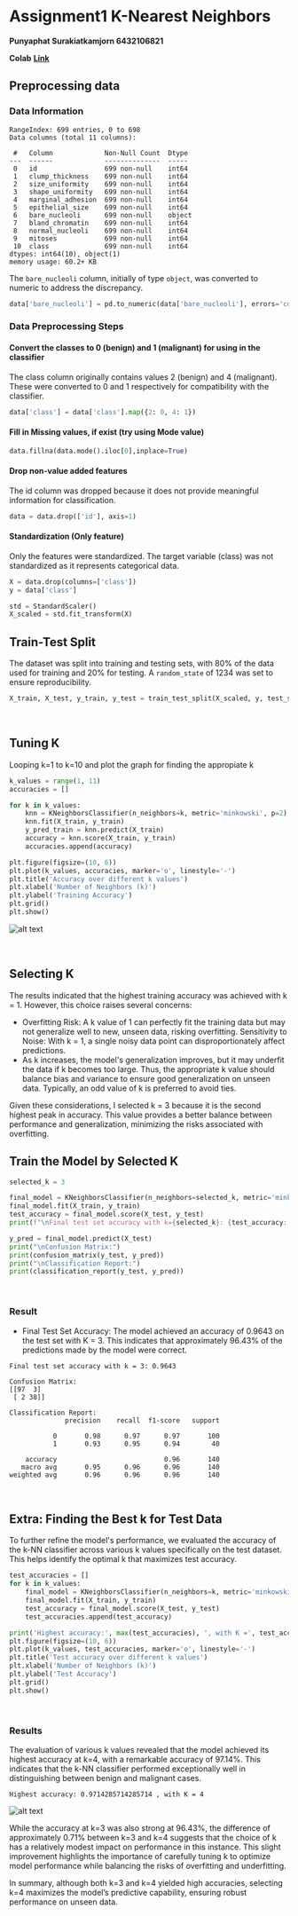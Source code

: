 # Assignment1 K-Nearest Neighbors

**Punyaphat Surakiatkamjorn 6432106821**

**Colab** [**Link**](https://colab.research.google.com/drive/1_j2RK4wIOvHPMdER8AkWyuNHeRwSHaPO?usp=sharing)

## Preprocessing data

### Data Information

```
RangeIndex: 699 entries, 0 to 698
Data columns (total 11 columns):

 #   Column             Non-Null Count  Dtype
---  ------             --------------  -----
 0   id                 699 non-null    int64
 1   clump_thickness    699 non-null    int64
 2   size_uniformity    699 non-null    int64
 3   shape_uniformity   699 non-null    int64
 4   marginal_adhesion  699 non-null    int64
 5   epithelial_size    699 non-null    int64
 6   bare_nucleoli      699 non-null    object
 7   bland_chromatin    699 non-null    int64
 8   normal_nucleoli    699 non-null    int64
 9   mitoses            699 non-null    int64
 10  class              699 non-null    int64
dtypes: int64(10), object(1)
memory usage: 60.2+ KB
```

The `bare_nucleoli` column, initially of type `object`, was converted to numeric to address the discrepancy.

```python
data['bare_nucleoli'] = pd.to_numeric(data['bare_nucleoli'], errors='coerce')
```

### **Data Preprocessing Steps**

#### **Convert the classes to 0 (benign) and 1 (malignant) for using in the classifier**

The class column originally contains values 2 (benign) and 4 (malignant). These were converted to 0 and 1 respectively for compatibility with the classifier.

```python
data['class'] = data['class'].map({2: 0, 4: 1})
```

#### **Fill in Missing values, if exist (try using Mode value)**

```python
data.fillna(data.mode().iloc[0],inplace=True)
```

#### **Drop non-value added features**

The id column was dropped because it does not provide meaningful information for classification.

```python
data = data.drop(['id'], axis=1)
```

#### **Standardization (Only feature)**

Only the features were standardized. The target variable (class) was not standardized as it represents categorical data.

```python
X = data.drop(columns=['class'])
y = data['class']

std = StandardScaler()
X_scaled = std.fit_transform(X)
```

## Train-Test Split

The dataset was split into training and testing sets, with 80% of the data used for training and 20% for testing. A `random_state` of 1234 was set to ensure reproducibility.

```py
X_train, X_test, y_train, y_test = train_test_split(X_scaled, y, test_size=0.2, random_state=1234)
```

<div style="page-break-after: always; visibility: hidden">
\pagebreak
</div>

## Tuning K

Looping k=1 to k=10 and plot the graph for finding the appropiate k

```py
k_values = range(1, 11)
accuracies = []

for k in k_values:
    knn = KNeighborsClassifier(n_neighbors=k, metric='minkowski', p=2)
    knn.fit(X_train, y_train)
    y_pred_train = knn.predict(X_train)
    accuracy = knn.score(X_train, y_train)
    accuracies.append(accuracy)
```

```python
plt.figure(figsize=(10, 6))
plt.plot(k_values, accuracies, marker='o', linestyle='-')
plt.title('Accuracy over different k values')
plt.xlabel('Number of Neighbors (k)')
plt.ylabel('Training Accuracy')
plt.grid()
plt.show()
```

![alt text](image.png)

<div style="page-break-after: always; visibility: hidden">
\pagebreak
</div>

## Selecting K

The results indicated that the highest training accuracy was achieved with k = 1. However, this choice raises several concerns:

- Overfitting Risk: A k value of 1 can perfectly fit the training data but may not generalize well to new, unseen data, risking overfitting.
  Sensitivity to Noise: With k = 1, a single noisy data point can disproportionately affect predictions.
- As k increases, the model's generalization improves, but it may underfit the data if k becomes too large. Thus, the appropriate k value should balance bias and variance to ensure good generalization on unseen data. Typically, an odd value of k is preferred to avoid ties.

Given these considerations, I selected k = 3 because it is the second highest peak in accuracy. This value provides a better balance between performance and generalization, minimizing the risks associated with overfitting.

## Train the Model by Selected K

```py
selected_k = 3

final_model = KNeighborsClassifier(n_neighbors=selected_k, metric='minkowski', p=2)
final_model.fit(X_train, y_train)
test_accuracy = final_model.score(X_test, y_test)
print(f"\nFinal test set accuracy with k={selected_k}: {test_accuracy:.4f}")

y_pred = final_model.predict(X_test)
print("\nConfusion Matrix:")
print(confusion_matrix(y_test, y_pred))
print("\nClassification Report:")
print(classification_report(y_test, y_pred))
```

<div style="page-break-after: always; visibility: hidden">
\pagebreak
</div>

### Result

- Final Test Set Accuracy: The model achieved an accuracy of 0.9643 on the test set with K = 3. This indicates that approximately 96.43% of the predictions made by the model were correct.

```
Final test set accuracy with k = 3: 0.9643

Confusion Matrix:
[[97  3]
 [ 2 38]]

Classification Report:
              precision    recall  f1-score   support

           0       0.98      0.97      0.97       100
           1       0.93      0.95      0.94        40

    accuracy                           0.96       140
   macro avg       0.95      0.96      0.96       140
weighted avg       0.96      0.96      0.96       140
```

<div style="page-break-after: always; visibility: hidden">
\pagebreak
</div>

## Extra: Finding the Best k for Test Data

To further refine the model's performance, we evaluated the accuracy of the k-NN classifier across various k values specifically on the test dataset. This helps identify the optimal k that maximizes test accuracy.

```py
test_accuracies = []
for k in k_values:
    final_model = KNeighborsClassifier(n_neighbors=k, metric='minkowski', p=2)
    final_model.fit(X_train, y_train)
    test_accuracy = final_model.score(X_test, y_test)
    test_accuracies.append(test_accuracy)

print('Highest accuracy:', max(test_accuracies), ', with K =', test_accuracies.index(max(test_accuracies)) + 1)
plt.figure(figsize=(10, 6))
plt.plot(k_values, test_accuracies, marker='o', linestyle='-')
plt.title('Test accuracy over different k values')
plt.xlabel('Number of Neighbors (k)')
plt.ylabel('Test Accuracy')
plt.grid()
plt.show()
```

<div style="page-break-after: always; visibility: hidden">
\pagebreak
</div>

### Results

The evaluation of various k values revealed that the model achieved its highest accuracy at k=4, with a remarkable accuracy of 97.14%. This indicates that the k-NN classifier performed exceptionally well in distinguishing between benign and malignant cases.

`Highest accuracy: 0.9714285714285714 , with K = 4`

![alt text](image-1.png)

While the accuracy at k=3 was also strong at 96.43%, the difference of approximately 0.71% between k=3 and k=4 suggests that the choice of k has a relatively modest impact on performance in this instance. This slight improvement highlights the importance of carefully tuning k to optimize model performance while balancing the risks of overfitting and underfitting.

In summary, although both k=3 and k=4 yielded high accuracies, selecting k=4 maximizes the model’s predictive capability, ensuring robust performance on unseen data.
